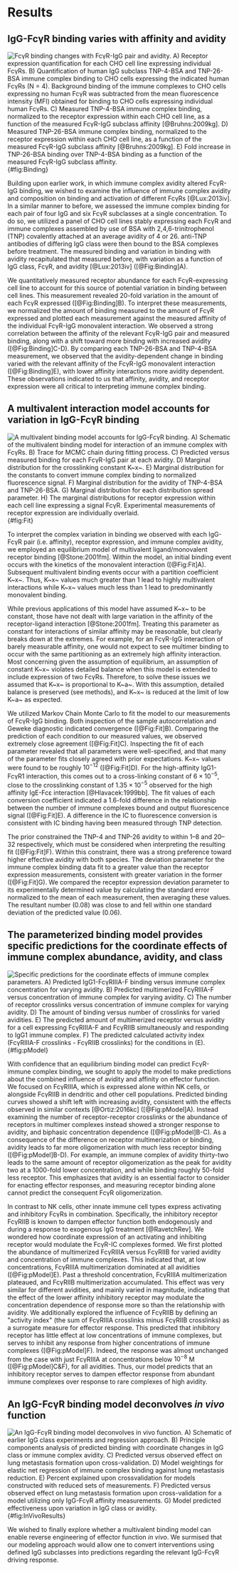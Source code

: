 # Results

## IgG-FcγR binding varies with affinity and avidity

![**FcγR binding changes with FcγR-IgG pair and avidity.** A) Receptor expression quantification for each CHO cell line expressing individual FcγRs. B) Quantification of human IgG subclass TNP-4-BSA and TNP-26-BSA immune complex binding to CHO cells expressing the indicated human FcγRs (N = 4). Background binding of the immune complexes to CHO cells expressing no human FcγR was subtracted from the mean fluorescence intensity (MFI) obtained for binding to CHO cells expressing individual human FcγRs.  C) Measured TNP-4-BSA immune complex binding, normalized to the receptor expression within each CHO cell line, as a function of the measured FcγR-IgG subclass affinity [@Bruhns:2009kg]. D) Measured TNP-26-BSA immune complex binding, normalized to the receptor expression within each CHO cell line, as a function of the measured FcγR-IgG subclass affinity [@Bruhns:2009kg]. E) Fold increase in TNP-26-BSA binding over TNP-4-BSA binding as a function of the measured FcγR-IgG subclass affinity.](./Figures/Figure1.svg){#fig:Binding}

Building upon earlier work, in which immune complex avidity altered FcγR-IgG binding, we wished to examine the influence of immune complex avidity and composition on binding and activation of different FcγRs [@Lux:2013iv]. In a similar manner to before, we assessed the immune complex binding for each pair of four IgG and six FcγR subclasses at a single concentration. To do so, we utilized a panel of CHO cell lines stably expressing each FcγR and immune complexes assembled by use of BSA with 2,4,6-trinitrophenol (TNP) covalently attached at an average avidity of 4 or 26. anti-TNP antibodies of differing IgG class were then bound to the BSA complexes before treatment. The measured binding and variation in binding with avidity recapitulated that measured before, with variation as a function of IgG class, FcγR, and avidity [@Lux:2013iv] ([@Fig:Binding]A).

We quantitatively measured receptor abundance for each FcγR-expressing cell line to account for this source of potential variation in binding between cell lines. This measurement revealed 20-fold variation in the amount of each FcγR expressed ([@Fig:Binding]B). To interpret these measurements, we normalized the amount of binding measured to the amount of FcγR expressed and plotted each measurement against the measured affinity of the individual FcγR-IgG monovalent interaction. We observed a strong correlation between the affinity of the relevant FcγR-IgG pair and measured binding, along with a shift toward more binding with increased avidity ([@Fig:Binding]C-D). By comparing each TNP-26-BSA and TNP-4-BSA measurement, we observed that the avidity-dependent change in binding varied with the relevant affinity of the FcγR-IgG monovalent interaction ([@Fig:Binding]E), with lower affinity interactions more avidity dependent. These observations indicated to us that affinity, avidity, and receptor expression were all critical to interpreting immune complex binding.

## A multivalent interaction model accounts for variation in IgG-FcγR binding

![**A multivalent binding model accounts for IgG-FcγR binding.** A) Schematic of the multivalent binding model for interaction of an immune complex with FcγRs. B) Trace for MCMC chain during fitting process. C) Predicted versus measured binding for each FcγR-IgG pair at each avidity. D) Marginal distribution for the crosslinking constant K~x~. E) Marginal distribution for the constants to convert immune complex binding to normalized fluorescence signal. F) Marginal distribution for the avidity of TNP-4-BSA and TNP-26-BSA. G) Marginal distribution for each distribution spread parameter. H) The marginal distributions for receptor expression within each cell line expressing a signal FcγR. Experimental measurements of receptor expression are individually overlaid.](./Figures/Figure2.svg){#fig:Fit}

To interpret the complex variation in binding we observed with each IgG-FcγR pair (i.e. affinity), receptor expression, and immune complex avidity, we employed an equilibrium model of multivalent ligand/monovalent receptor binding [@Stone:2001fm]. Within the model, an initial binding event occurs with the kinetics of the monovalent interaction ([@Fig:Fit]A). Subsequent multivalent binding events occur with a partition coefficient K~x~. Thus, K~x~ values much greater than 1 lead to highly multivalent interactions while K~x~ values much less than 1 lead to predominantly monovalent binding.

While previous applications of this model have assumed K~x~ to be constant, those have not dealt with large variation in the affinity of the receptor-ligand interaction [@Stone:2001fm]. Treating this parameter as constant for interactions of similar affinity may be reasonable, but clearly breaks down at the extremes. For example, for an FcγR-IgG interaction of barely measurable affinity, one would not expect to see multimer binding to occur with the same partitioning as an extremely high affinity interaction. Most concerning given the assumption of equilibrium, an assumption of constant K~x~ violates detailed balance when this model is extended to include expression of two FcγRs. Therefore, to solve these issues we assumed that K~x~ is proportional to K~a~. With this assumption, detailed balance is preserved (see methods), and K~x~ is reduced at the limit of low K~a~ as expected.

We utilized Markov Chain Monte Carlo to fit the model to our measurements of FcγR-IgG binding. Both inspection of the sample autocorrelation and Geweke diagnostic indicated convergence ([@Fig:Fit]B). Comparing the prediction of each condition to our measured values, we observed extremely close agreement ([@Fig:Fit]C). Inspecting the fit of each parameter revealed that all parameters were well-specified, and that many of the parameter fits closely agreed with prior expectations. K~x~ values were found to be roughly $10^{-12}$ ([@Fig:Fit]D). For the high-affinity IgG1-FcγR1 interaction, this comes out to a cross-linking constant of $6\times 10^{-5}$, close to the crosslinking constant of $1.35\times 10^{-5}$ observed for the high affinity IgE-Fcε interaction [@Hlavacek:1999bb]. The fit values of each conversion coefficient indicated a 1.6-fold difference in the relationship between the number of immune complexes bound and output fluorescence signal ([@Fig:Fit]E). A difference in the IC to fluorescence conversion is consistent with IC binding having been measured through TNP detection.

The prior constrained the TNP-4 and TNP-26 avidity to within 1–8 and 20–32 respectively, which must be considered when interpreting the resulting fit ([@Fig:Fit]F). Within this constraint, there was a strong preference toward higher effective avidity with both species. The deviation parameter for the immune complex binding data fit to a greater value than the receptor expression measurements, consistent with greater variation in the former ([@Fig:Fit]G). We compared the receptor expression deviation parameter to its experimentally determined value by calculating the standard error normalized to the mean of each measurement, then averaging these values. The resultant number (0.08) was close to and fell within one standard deviation of the predicted value (0.06).

## The parameterized binding model provides specific predictions for the coordinate effects of immune complex abundance, avidity, and class

![**Specific predictions for the coordinate effects of immune complex parameters.** A) Predicted IgG1-FcγRIIIA-F binding versus immune complex concentration for varying avidity. B) Predicted multimerized FcγRIIIA-F versus concentration of immune complex for varying avidity. C) The number of receptor crosslinks versus concentration of immune complex for varying avidity. D) The amount of binding versus number of crosslinks for varied avidities. E) The predicted amount of multimerized receptor versus avidity for a cell expressing FcγRIIIA-F and FcγRIIB simultaneously and responding to IgG1 immune complex. F) The predicted calculated activity index (FcγRIIIA-F crosslinks - FcγRIIB crosslinks) for the conditions in (E).](./Figures/Figure4.svg){#fig:pModel}

With confidence that an equilibrium binding model can predict FcγR-immune complex binding, we sought to apply the model to make predictions about the combined influence of avidity and affinity on effector function. We focused on FcγRIIIA, which is expressed alone within NK cells, or alongside FcγRIIB in dendritic and other cell populations. Predicted binding curves showed a shift left with increasing avidity, consistent with the effects observed in similar contexts [@Ortiz:2016kc]  ([@Fig:pModel]A). Instead examining the number of receptor-receptor crosslinks or the abundance of receptors in multimer complexes instead showed a stronger response to avidity, and biphasic concentration dependence ([@Fig:pModel]B-C). As a consequence of the difference on receptor multimerization or binding, avidity leads to far more oligomerization with much less receptor binding ([@Fig:pModel]B-D). For example, an immune complex of avidity thirty-two leads to the same amount of receptor oligomerization as the peak for avidity two at a 1000-fold lower concentration, and while binding roughly 50-fold less receptor. This emphasizes that avidity is an essential factor to consider for enacting effector responses, and measuring receptor binding alone cannot predict the consequent FcγR oligomerization.

In contrast to NK cells, other innate immune cell types express activating and inhibitory FcγRs in combination. Specifically, the inhibitory receptor FcγRIIB is known to dampen effector function both endogenously and during a response to exogenous IgG treatment [@RavetchRev]. We wondered how coordinate expression of an activating and inhibiting receptor would modulate the FcγR-IC complexes formed. We first plotted the abundance of multimerized FcγRIIIA versus FcγRIIB for varied avidity and concentration of immune complexes. This indicated that, at low concentrations, FcγRIIIA multimerization dominated at all avidities ([@Fig:pModel]E). Past a threshold concentration, FcγRIIIA multimerization plateaued, and FcγRIIB multimerization accumulated. This effect was very similar for different avidities, and mainly varied in magnitude, indicating that the effect of the lower affinity inhibitory receptor may modulate the concentration dependence of response more so than the relationship with avidity. We additionally explored the influence of FcγRIIB by defining an "activity index" (the sum of FcγRIIIA crosslinks minus FcγRIIB crosslinks) as a surrogate measure for effector response. This predicted that inhibitory receptor has little effect at low concentrations of immune complexes, but serves to inhibit any response from higher concentrations of immune complexes ([@Fig:pModel]F). Indeed, the response was almost unchanged from the case with just FcγRIIIA at concentrations below $10^{-8}$ M ([@Fig:pModel]C&F), for all avidities. Thus, our model predicts that an inhibitory receptor serves to dampen effector response from abundant immune complexes over response to rare complexes of high avidity.

## An IgG-FcγR binding model deconvolves *in vivo* function

![**An IgG-FcγR binding model deconvolves *in vivo* function.** A) Schematic of earlier IgG class experiments and regression approach. B) Principle components analysis of predicted binding with coordinate changes in IgG class or immune complex avidity. C) Predicted versus observed effect on lung metastasis formation upon cross-validation. D) Model weightings for elastic net regression of immune complex binding against lung metastasis reduction. E) Percent explained upon crossvalidation for models constructed with reduced sets of measurements. F) Predicted versus observed effect on lung metastasis formation upon cross-validation for a model utilizing only IgG-FcγR affinity measurements. G) Model predicted effectiveness upon variation in IgG class or avidity.](./Figures/Figure5.svg){#fig:InVivoResults}

We wished to finally explore whether a multivalent binding model can enable reverse engineering of effector function *in vivo*. We surmised that our modeling approach would allow one to convert interventions using defined IgG subclasses into predictions regarding the relevant IgG-FcγR driving response.
